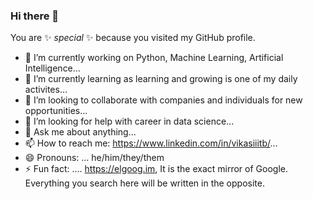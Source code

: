 ### Hi there 👋


You are ✨ _special_ ✨ because you visited my GitHub profile.

- 🔭 I’m currently working on Python, Machine Learning, Artificial Intelligence...  
- 🌱 I’m currently learning as learning and growing is one of my daily activites...  
- 👯 I’m looking to collaborate with companies and individuals for new opportunities...  
- 🤔 I’m looking for help with career in data science...  
- 💬 Ask me about anything...    
- 📫 How to reach me: https://www.linkedin.com/in/vikasiiitb/...   
- 😄 Pronouns: ...  he/him/they/them
- ⚡ Fun fact: ....  https://elgoog.im, It is the exact mirror of Google. Everything you search here will be written in the opposite.
